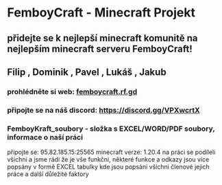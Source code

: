 # FemboyCraft - Minecraft Projekt
## přidejte se k nejlepší minecraft komunitě na nejlepším minecraft serveru FemboyCraft!
## Filip , Dominik , Pavel , Lukáš , Jakub 
### prohlédněte si web: [femboycraft.rf.gd](http://femboycraft.rf.gd/index.php)
### připojte se na náš discord: https://discord.gg/VPXwcrtX 
### FemboyKraft_soubory - složka s EXCEL/WORD/PDF soubory, informace o naší práci
připojte se: 95.82.185.15:25565
minecraft verze: 1.20.4
na práci se podíleli všichni a jsme rádi že je vše funkčni, některé funkce a odkazy jsou více popsány v formě EXCEL tabulky kde jsou popsáni všichni členové jejich práce a další důležité faktory
